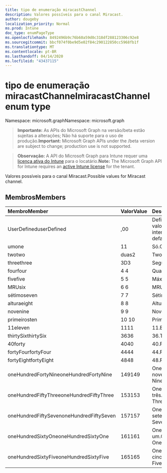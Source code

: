 ```yaml
---
title: tipo de enumeração miracastChannel
description: Valores possíveis para o canal Miracast.
author: dougeby
localization_priority: Normal
ms.prod: Intune
doc_type: enumPageType
ms.openlocfilehash: 8492496b9c76b60a59d0c318df288123306c92e8
ms.sourcegitcommit: bbcf074f0be9d5e02f84c290122850cc5968fb1f
ms.translationtype: MT
ms.contentlocale: pt-BR
ms.lasthandoff: 04/14/2020
ms.locfileid: "43437115"
---
```

# <a name="miracastchannel-enum-type"></a><span data-ttu-id="75e96-103">tipo de enumeração miracastChannel</span><span class="sxs-lookup"><span data-stu-id="75e96-103">miracastChannel enum type</span></span>

<span data-ttu-id="75e96-104">Namespace: microsoft.graph</span><span class="sxs-lookup"><span data-stu-id="75e96-104">Namespace: microsoft.graph</span></span>

> <span data-ttu-id="75e96-105">**Importante:** As APIs do Microsoft Graph na versão/beta estão sujeitas a alterações; Não há suporte para o uso de produção.</span><span class="sxs-lookup"><span data-stu-id="75e96-105">**Important:** Microsoft Graph APIs under the /beta version are subject to change; production use is not supported.</span></span>

> <span data-ttu-id="75e96-106">**Observação:** A API do Microsoft Graph para Intune requer uma [licença ativa do Intune](https://go.microsoft.com/fwlink/?linkid=839381) para o locatário.</span><span class="sxs-lookup"><span data-stu-id="75e96-106">**Note:** The Microsoft Graph API for Intune requires an [active Intune license](https://go.microsoft.com/fwlink/?linkid=839381) for the tenant.</span></span>

<span data-ttu-id="75e96-107">Valores possíveis para o canal Miracast.</span><span class="sxs-lookup"><span data-stu-id="75e96-107">Possible values for Miracast channel.</span></span>

## <a name="members"></a><span data-ttu-id="75e96-108">Membros</span><span class="sxs-lookup"><span data-stu-id="75e96-108">Members</span></span>
|<span data-ttu-id="75e96-109">Membro</span><span class="sxs-lookup"><span data-stu-id="75e96-109">Member</span></span>|<span data-ttu-id="75e96-110">Valor</span><span class="sxs-lookup"><span data-stu-id="75e96-110">Value</span></span>|<span data-ttu-id="75e96-111">Descrição</span><span class="sxs-lookup"><span data-stu-id="75e96-111">Description</span></span>|
|:---|:---|:---|
|<span data-ttu-id="75e96-112">UserDefined</span><span class="sxs-lookup"><span data-stu-id="75e96-112">userDefined</span></span>|<span data-ttu-id="75e96-113">,0</span><span class="sxs-lookup"><span data-stu-id="75e96-113">0</span></span>|<span data-ttu-id="75e96-114">Definido pelo usuário, valor padrão, sem intenção.</span><span class="sxs-lookup"><span data-stu-id="75e96-114">User Defined, default value, no intent.</span></span>|
|<span data-ttu-id="75e96-115">um</span><span class="sxs-lookup"><span data-stu-id="75e96-115">one</span></span>|<span data-ttu-id="75e96-116">1</span><span class="sxs-lookup"><span data-stu-id="75e96-116">1</span></span>|<span data-ttu-id="75e96-117">Só.</span><span class="sxs-lookup"><span data-stu-id="75e96-117">One.</span></span>|
|<span data-ttu-id="75e96-118">two</span><span class="sxs-lookup"><span data-stu-id="75e96-118">two</span></span>|<span data-ttu-id="75e96-119">duas</span><span class="sxs-lookup"><span data-stu-id="75e96-119">2</span></span>|<span data-ttu-id="75e96-120">Two.</span><span class="sxs-lookup"><span data-stu-id="75e96-120">Two.</span></span>|
|<span data-ttu-id="75e96-121">three</span><span class="sxs-lookup"><span data-stu-id="75e96-121">three</span></span>|<span data-ttu-id="75e96-122">3D</span><span class="sxs-lookup"><span data-stu-id="75e96-122">3</span></span>|<span data-ttu-id="75e96-123">Seguintes.</span><span class="sxs-lookup"><span data-stu-id="75e96-123">Three.</span></span>|
|<span data-ttu-id="75e96-124">four</span><span class="sxs-lookup"><span data-stu-id="75e96-124">four</span></span>|<span data-ttu-id="75e96-125">4 </span><span class="sxs-lookup"><span data-stu-id="75e96-125">4</span></span>|<span data-ttu-id="75e96-126">Quarta.</span><span class="sxs-lookup"><span data-stu-id="75e96-126">Four.</span></span>|
|<span data-ttu-id="75e96-127">five</span><span class="sxs-lookup"><span data-stu-id="75e96-127">five</span></span>|<span data-ttu-id="75e96-128">5 </span><span class="sxs-lookup"><span data-stu-id="75e96-128">5</span></span>|<span data-ttu-id="75e96-129">Máximo.</span><span class="sxs-lookup"><span data-stu-id="75e96-129">Five.</span></span>|
|<span data-ttu-id="75e96-130">MRU</span><span class="sxs-lookup"><span data-stu-id="75e96-130">six</span></span>|<span data-ttu-id="75e96-131">6 </span><span class="sxs-lookup"><span data-stu-id="75e96-131">6</span></span>|<span data-ttu-id="75e96-132">MRU.</span><span class="sxs-lookup"><span data-stu-id="75e96-132">Six.</span></span>|
|<span data-ttu-id="75e96-133">sétimo</span><span class="sxs-lookup"><span data-stu-id="75e96-133">seven</span></span>|<span data-ttu-id="75e96-134">7 </span><span class="sxs-lookup"><span data-stu-id="75e96-134">7</span></span>|<span data-ttu-id="75e96-135">Sétimo.</span><span class="sxs-lookup"><span data-stu-id="75e96-135">Seven.</span></span>|
|<span data-ttu-id="75e96-136">altura</span><span class="sxs-lookup"><span data-stu-id="75e96-136">eight</span></span>|<span data-ttu-id="75e96-137">8 </span><span class="sxs-lookup"><span data-stu-id="75e96-137">8</span></span>|<span data-ttu-id="75e96-138">Altura.</span><span class="sxs-lookup"><span data-stu-id="75e96-138">Eight.</span></span>|
|<span data-ttu-id="75e96-139">nove</span><span class="sxs-lookup"><span data-stu-id="75e96-139">nine</span></span>|<span data-ttu-id="75e96-140">9 </span><span class="sxs-lookup"><span data-stu-id="75e96-140">9</span></span>|<span data-ttu-id="75e96-141">Nove.</span><span class="sxs-lookup"><span data-stu-id="75e96-141">Nine.</span></span>|
|<span data-ttu-id="75e96-142">primeiros</span><span class="sxs-lookup"><span data-stu-id="75e96-142">ten</span></span>|<span data-ttu-id="75e96-143">10 </span><span class="sxs-lookup"><span data-stu-id="75e96-143">10</span></span>|<span data-ttu-id="75e96-144">Primeiros.</span><span class="sxs-lookup"><span data-stu-id="75e96-144">Ten.</span></span>|
|<span data-ttu-id="75e96-145">11</span><span class="sxs-lookup"><span data-stu-id="75e96-145">eleven</span></span>|<span data-ttu-id="75e96-146">11</span><span class="sxs-lookup"><span data-stu-id="75e96-146">11</span></span>|<span data-ttu-id="75e96-147">11.</span><span class="sxs-lookup"><span data-stu-id="75e96-147">Eleven.</span></span>|
|<span data-ttu-id="75e96-148">thirtySix</span><span class="sxs-lookup"><span data-stu-id="75e96-148">thirtySix</span></span>|<span data-ttu-id="75e96-149">36</span><span class="sxs-lookup"><span data-stu-id="75e96-149">36</span></span>|<span data-ttu-id="75e96-150">36.</span><span class="sxs-lookup"><span data-stu-id="75e96-150">Thirty-Six.</span></span>|
|<span data-ttu-id="75e96-151">40</span><span class="sxs-lookup"><span data-stu-id="75e96-151">forty</span></span>|<span data-ttu-id="75e96-152">40</span><span class="sxs-lookup"><span data-stu-id="75e96-152">40</span></span>|<span data-ttu-id="75e96-153">40.</span><span class="sxs-lookup"><span data-stu-id="75e96-153">Forty.</span></span>|
|<span data-ttu-id="75e96-154">fortyFour</span><span class="sxs-lookup"><span data-stu-id="75e96-154">fortyFour</span></span>|<span data-ttu-id="75e96-155">44</span><span class="sxs-lookup"><span data-stu-id="75e96-155">44</span></span>|<span data-ttu-id="75e96-156">44.</span><span class="sxs-lookup"><span data-stu-id="75e96-156">Forty-Four.</span></span>|
|<span data-ttu-id="75e96-157">fortyEight</span><span class="sxs-lookup"><span data-stu-id="75e96-157">fortyEight</span></span>|<span data-ttu-id="75e96-158">48</span><span class="sxs-lookup"><span data-stu-id="75e96-158">48</span></span>|<span data-ttu-id="75e96-159">48.</span><span class="sxs-lookup"><span data-stu-id="75e96-159">Forty-Eight.</span></span>|
|<span data-ttu-id="75e96-160">oneHundredFortyNine</span><span class="sxs-lookup"><span data-stu-id="75e96-160">oneHundredFortyNine</span></span>|<span data-ttu-id="75e96-161">149</span><span class="sxs-lookup"><span data-stu-id="75e96-161">149</span></span>|<span data-ttu-id="75e96-162">OneHundredForty-nove.</span><span class="sxs-lookup"><span data-stu-id="75e96-162">OneHundredForty-Nine.</span></span>|
|<span data-ttu-id="75e96-163">oneHundredFiftyThree</span><span class="sxs-lookup"><span data-stu-id="75e96-163">oneHundredFiftyThree</span></span>|<span data-ttu-id="75e96-164">153</span><span class="sxs-lookup"><span data-stu-id="75e96-164">153</span></span>|<span data-ttu-id="75e96-165">OneHundredFifty-três.</span><span class="sxs-lookup"><span data-stu-id="75e96-165">OneHundredFifty-Three.</span></span>|
|<span data-ttu-id="75e96-166">oneHundredFiftySeven</span><span class="sxs-lookup"><span data-stu-id="75e96-166">oneHundredFiftySeven</span></span>|<span data-ttu-id="75e96-167">157</span><span class="sxs-lookup"><span data-stu-id="75e96-167">157</span></span>|<span data-ttu-id="75e96-168">OneHundredFifty-sete.</span><span class="sxs-lookup"><span data-stu-id="75e96-168">OneHundredFifty-Seven.</span></span>|
|<span data-ttu-id="75e96-169">oneHundredSixtyOne</span><span class="sxs-lookup"><span data-stu-id="75e96-169">oneHundredSixtyOne</span></span>|<span data-ttu-id="75e96-170">161</span><span class="sxs-lookup"><span data-stu-id="75e96-170">161</span></span>|<span data-ttu-id="75e96-171">OneHundredSixty-um.</span><span class="sxs-lookup"><span data-stu-id="75e96-171">OneHundredSixty-One.</span></span>|
|<span data-ttu-id="75e96-172">oneHundredSixtyFive</span><span class="sxs-lookup"><span data-stu-id="75e96-172">oneHundredSixtyFive</span></span>|<span data-ttu-id="75e96-173">165</span><span class="sxs-lookup"><span data-stu-id="75e96-173">165</span></span>|<span data-ttu-id="75e96-174">OneHundredSixty-cinco.</span><span class="sxs-lookup"><span data-stu-id="75e96-174">OneHundredSixty-Five.</span></span>|



